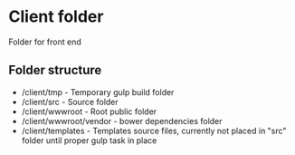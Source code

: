 # Client folder
Folder for front end

## Folder structure
* /client/tmp - Temporary gulp build folder
* /client/src - Source folder
* /client/wwwroot - Root public folder
* /client/wwwroot/vendor - bower dependencies folder
* /client/templates - Templates source files, currently not placed in "src" folder until proper gulp task in place
